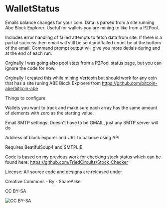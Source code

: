 WalletStatus
============

Emails balance changes for your coin. Data is parsed from a site running Abe Block Explorer. Useful for wallets you are mining to like from a P2Pool.

Includes error handling of failed attempts to fetch data from site. If there is a partial success then email will still be sent and failed count be at the bottom of the email. Command prompt output will give you more detials during and at the end of each run. 

Orginally I was going also pool stats from a P2Pool status page, but you can ignore the code for now.

Orginally I created this while mining Vertcoin but should work for any coin that has a site runing ABE Block Exploere from https://github.com/bitcoin-abe/bitcoin-abe


Things to configure 

Wallets you want to track and make sure each array has the same amount of elements with zero as the starting value.

Email SMTP settings: Doesn't have to be GMAIL, just any SMTP server will do

Address of block exporer and URL to balance using API



Requires BeatifulSoup4 and SMTPLIB

Code is based on my previous work for checking stock status which can be found here:
https://github.com/FriedCircuits/Stock_Checker



License: All source code and designs are released under 

Creative Commons - By - ShareAlike 

CC BY-SA

![CC BY-SA](http://i.creativecommons.org/l/by-sa/3.0/88x31.png)





